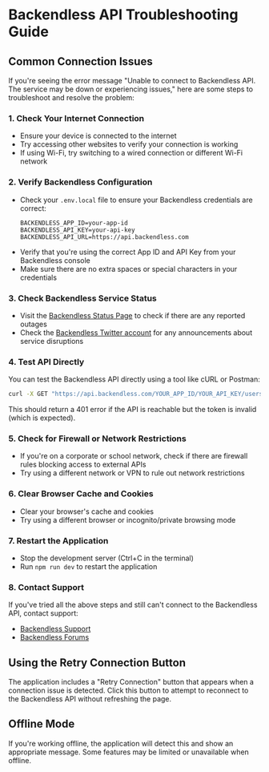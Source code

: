 # Backendless API Troubleshooting Guide

## Common Connection Issues

If you're seeing the error message "Unable to connect to Backendless API. The service may be down or experiencing issues," here are some steps to troubleshoot and resolve the problem:

### 1. Check Your Internet Connection

- Ensure your device is connected to the internet
- Try accessing other websites to verify your connection is working
- If using Wi-Fi, try switching to a wired connection or different Wi-Fi network

### 2. Verify Backendless Configuration

- Check your `.env.local` file to ensure your Backendless credentials are correct:
  ```
  BACKENDLESS_APP_ID=your-app-id
  BACKENDLESS_API_KEY=your-api-key
  BACKENDLESS_API_URL=https://api.backendless.com
  ```
- Verify that you're using the correct App ID and API Key from your Backendless console
- Make sure there are no extra spaces or special characters in your credentials

### 3. Check Backendless Service Status

- Visit the [Backendless Status Page](https://status.backendless.com/) to check if there are any reported outages
- Check the [Backendless Twitter account](https://twitter.com/backendless) for any announcements about service disruptions

### 4. Test API Directly

You can test the Backendless API directly using a tool like cURL or Postman:

```bash
curl -X GET "https://api.backendless.com/YOUR_APP_ID/YOUR_API_KEY/users/isvalidusertoken?token=test-token"
```

This should return a 401 error if the API is reachable but the token is invalid (which is expected).

### 5. Check for Firewall or Network Restrictions

- If you're on a corporate or school network, check if there are firewall rules blocking access to external APIs
- Try using a different network or VPN to rule out network restrictions

### 6. Clear Browser Cache and Cookies

- Clear your browser's cache and cookies
- Try using a different browser or incognito/private browsing mode

### 7. Restart the Application

- Stop the development server (Ctrl+C in the terminal)
- Run `npm run dev` to restart the application

### 8. Contact Support

If you've tried all the above steps and still can't connect to the Backendless API, contact support:

- [Backendless Support](https://support.backendless.com/)
- [Backendless Forums](https://forum.backendless.com/)

## Using the Retry Connection Button

The application includes a "Retry Connection" button that appears when a connection issue is detected. Click this button to attempt to reconnect to the Backendless API without refreshing the page.

## Offline Mode

If you're working offline, the application will detect this and show an appropriate message. Some features may be limited or unavailable when offline.